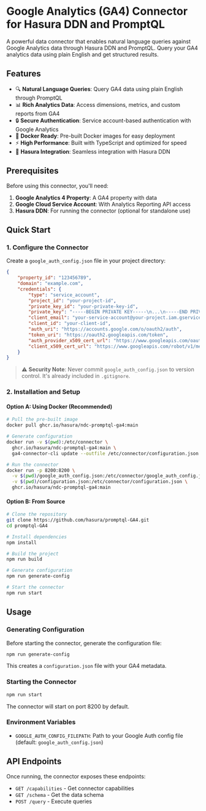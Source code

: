 # Google Analytics (GA4) Connector for Hasura DDN and PromptQL

A powerful data connector that enables natural language queries against Google Analytics data through Hasura DDN and PromptQL. Query your GA4 analytics data using plain English and get structured results.

## Features

- 🔍 **Natural Language Queries**: Query GA4 data using plain English through PromptQL
- 📊 **Rich Analytics Data**: Access dimensions, metrics, and custom reports from GA4
- 🔒 **Secure Authentication**: Service account-based authentication with Google Analytics
- 🐳 **Docker Ready**: Pre-built Docker images for easy deployment
- ⚡ **High Performance**: Built with TypeScript and optimized for speed
- 🔧 **Hasura Integration**: Seamless integration with Hasura DDN

## Prerequisites

Before using this connector, you'll need:

1. **Google Analytics 4 Property**: A GA4 property with data
2. **Google Cloud Service Account**: With Analytics Reporting API access
3. **Hasura DDN**: For running the connector (optional for standalone use)

## Quick Start

### 1. Configure the Connector

Create a `google_auth_config.json` file in your project directory:

```json
{
    "property_id": "123456789",
    "domain": "example.com",
    "credentials": {
        "type": "service_account",
        "project_id": "your-project-id",
        "private_key_id": "your-private-key-id",
        "private_key": "-----BEGIN PRIVATE KEY-----\n...\n-----END PRIVATE KEY-----\n",
        "client_email": "your-service-account@your-project.iam.gserviceaccount.com",
        "client_id": "your-client-id",
        "auth_uri": "https://accounts.google.com/o/oauth2/auth",
        "token_uri": "https://oauth2.googleapis.com/token",
        "auth_provider_x509_cert_url": "https://www.googleapis.com/oauth2/v1/certs",
        "client_x509_cert_url": "https://www.googleapis.com/robot/v1/metadata/x509/..."
    }
}
```

> ⚠️ **Security Note**: Never commit `google_auth_config.json` to version control. It's already included in `.gitignore`.

### 2. Installation and Setup

#### Option A: Using Docker (Recommended)

```bash
# Pull the pre-built image
docker pull ghcr.io/hasura/ndc-promptql-ga4:main

# Generate configuration
docker run -v $(pwd):/etc/connector \
  ghcr.io/hasura/ndc-promptql-ga4:main \
  ga4-connector-cli update --outfile /etc/connector/configuration.json

# Run the connector
docker run -p 8200:8200 \
  -v $(pwd)/google_auth_config.json:/etc/connector/google_auth_config.json \
  -v $(pwd)/configuration.json:/etc/connector/configuration.json \
  ghcr.io/hasura/ndc-promptql-ga4:main
```

#### Option B: From Source

```bash
# Clone the repository
git clone https://github.com/hasura/promptql-GA4.git
cd promptql-GA4

# Install dependencies
npm install

# Build the project
npm run build

# Generate configuration
npm run generate-config

# Start the connector
npm run start
```

## Usage

### Generating Configuration

Before starting the connector, generate the configuration file:

```bash
npm run generate-config
```

This creates a `configuration.json` file with your GA4 metadata.

### Starting the Connector

```bash
npm run start
```

The connector will start on port 8200 by default.

### Environment Variables

- `GOOGLE_AUTH_CONFIG_FILEPATH`: Path to your Google Auth config file (default: `google_auth_config.json`)

## API Endpoints

Once running, the connector exposes these endpoints:

- `GET /capabilities` - Get connector capabilities
- `GET /schema` - Get the data schema
- `POST /query` - Execute queries
